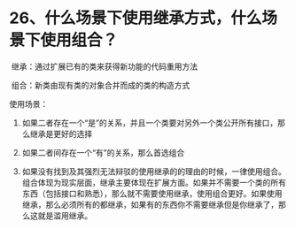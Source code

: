 # 26、什么场景下使用继承方式，什么场景下使用组合？

​    继承：通过扩展已有的类来获得新功能的代码重用方法

​    组合：新类由现有类的对象合并而成的类的构造方式

使用场景：

1. 如果二者存在一个“是”的关系，并且一个类要对另外一个类公开所有接口，那么继承是更好的选择

2. 如果二者间存在一个“有”的关系，那么首选组合

3. 如果没有找到及其强烈无法辩驳的使用继承的的理由的时候，一律使用组合。组合体现为现实层面，继承主要体现在扩展方面。如果并不需要一个类的所有东西（包括接口和熟悉），那么就不需要使用继承，使用组合更好。如果使用继承，那么必须所有的都继承，如果有的东西你不需要继承但是你继承了，那么这就是滥用继承。

